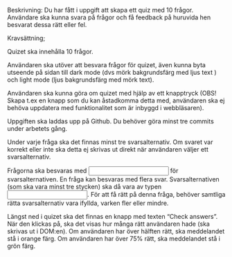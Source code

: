 Beskrivning: Du har fått i uppgift att skapa ett quiz med 10 frågor. Användare ska kunna svara på frågor och få feedback på huruvida hen besvarat dessa rätt eller fel.


Kravsättning;

Quizet ska innehålla 10 frågor.

Användaren ska utöver att besvara frågor för quizet, även kunna byta utseende på sidan till dark mode (dvs mörk bakgrundsfärg med ljus text ) och light mode (ljus bakgrundsfärg med mörk text). 

Användaren ska kunna göra om quizet med hjälp av ett knapptryck (OBS! Skapa t.ex en knapp som du kan åstadkomma detta med, användaren ska ej behöva uppdatera med funktionalitet som är inbyggd i webbläsaren). 

Uppgiften ska laddas upp på Github. Du behöver göra minst tre commits under arbetets gång.


Under varje fråga ska det finnas minst tre svarsalternativ.
Om svaret var korrekt eller inte ska detta ej skrivas ut direkt när användaren väljer ett svarsalternativ. 

Frågorna ska besvaras med <input type=”radio”> för svarsalternativen.
En fråga kan besvaras med flera svar. Svarsalternativen (som ska vara minst tre stycken) ska då vara av typen <input type=”checkbox”>. För att få rätt på denna fråga, behöver samtliga rätta svarsalternativ vara ifyllda, varken fler eller mindre. 

Längst ned i quizet ska det finnas en knapp med texten “Check answers”. När den klickas på, ska det visas hur många rätt användaren hade (ska skrivas ut i DOM:en). Om användaren har över hälften rätt, ska meddelandet stå i orange färg. Om användaren har över 75% rätt, ska meddelandet stå i grön färg.